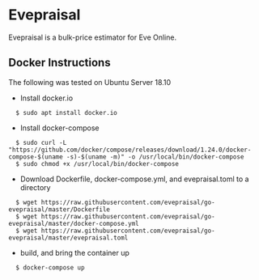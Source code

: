 # Evepraisal
Evepraisal is a bulk-price estimator for Eve Online.

## Docker Instructions
The following was tested on Ubuntu Server 18.10
- Install docker.io
```
  $ sudo apt install docker.io
```
- Install docker-compose
```
  $ sudo curl -L "https://github.com/docker/compose/releases/download/1.24.0/docker-compose-$(uname -s)-$(uname -m)" -o /usr/local/bin/docker-compose
  $ sudo chmod +x /usr/local/bin/docker-compose
```
- Download Dockerfile, docker-compose.yml, and evepraisal.toml to a directory
```
  $ wget https://raw.githubusercontent.com/evepraisal/go-evepraisal/master/Dockerfile
  $ wget https://raw.githubusercontent.com/evepraisal/go-evepraisal/master/docker-compose.yml
  $ wget https://raw.githubusercontent.com/evepraisal/go-evepraisal/master/evepraisal.toml
```
- build, and bring the container up
```
  $ docker-compose up
```
